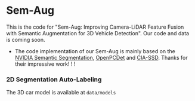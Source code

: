 # Sem-Aug
This is the code for "Sem-Aug: Improving Camera-LiDAR Feature Fusion with Semantic Augmentation for 3D Vehicle Detection". Our code and data is coming soon.


- The code implementation of our Sem-Aug is mainly based on the [NVIDIA Semantic Segmentation](https://github.com/NVIDIA/semantic-segmentation), [OpenPCDet](https://github.com/open-mmlab/OpenPCDet) and [CIA-SSD](https://github.com/Vegeta2020/CIA-SSD). Thanks for their impressive work! ! !


### 2D Segmentation Auto-Labeling
The 3D car model is available at `data/models`

